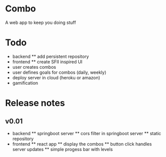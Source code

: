 # Combo

A web app to keep you doing stuff


# Todo

* backend
** add persistent repository
* frontend
** create SFII inspired UI
* user creates combos
* user defines goals for combos (daily, weekly)
* deploy server in cloud (heroku or amazon)
* gamification

# Release notes

## v0.01

* backend
** springboot server
** cors filter in springboot server
** static repository
* frontend
** react app
** display the combos
** button click handles server updates
** simple progess bar with levels